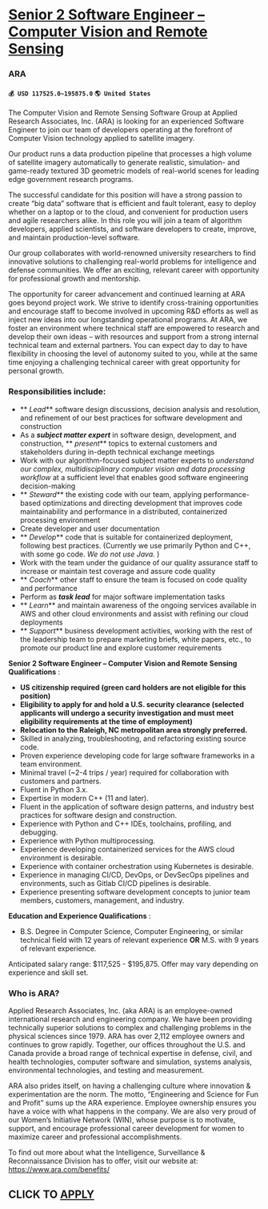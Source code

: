 # [Senior 2 Software Engineer – Computer Vision and Remote Sensing](https://www.remotewlb.com/apply/senior-2-software-engineer-computer-vision-and-remote-sensing)  
### ARA  
#### `💰 USD 117525.0~195875.0` `🌎 United States`  

The Computer Vision and Remote Sensing Software Group at Applied Research Associates, Inc. (ARA) is looking for an experienced Software Engineer to join our team of developers operating at the forefront of Computer Vision technology applied to satellite imagery.

Our product runs a data production pipeline that processes a high volume of satellite imagery automatically to generate realistic, simulation- and game-ready textured 3D geometric models of real-world scenes for leading edge government research programs.

The successful candidate for this position will have a strong passion to create “big data” software that is efficient and fault tolerant, easy to deploy whether on a laptop or to the cloud, and convenient for production users and agile researchers alike. In this role you will join a team of algorithm developers, applied scientists, and software developers to create, improve, and maintain production-level software.

Our group collaborates with world-renowned university researchers to find innovative solutions to challenging real-world problems for intelligence and defense communities. We offer an exciting, relevant career with opportunity for professional growth and mentorship.

The opportunity for career advancement and continued learning at ARA goes beyond project work. We strive to identify cross-training opportunities and encourage staff to become involved in upcoming R&D efforts as well as inject new ideas into our longstanding operational programs. At ARA, we foster an environment where technical staff are empowered to research and develop their own ideas – with resources and support from a strong internal technical team and external partners. You can expect day to day to have flexibility in choosing the level of autonomy suited to you, while at the same time enjoying a challenging technical career with great opportunity for personal growth.

### Responsibilities include:

  *  ** _Lead_** software design discussions, decision analysis and resolution, and refinement of our best practices for software development and construction
  * As a **_subject matter expert_** in software design, development, and construction, ** _present_** topics to external customers and stakeholders during in-depth technical exchange meetings
  * Work with our algorithm-focused subject matter experts to _understand our complex, multidisciplinary computer vision and data processing workflow_ at a sufficient level that enables good software engineering decision-making
  *  ** _Steward_** the existing code with our team, applying performance-based optimizations and directing development that improves code maintainability and performance in a distributed, containerized processing environment
  * Create developer and user documentation
  *  ** _Develop_** code that is suitable for containerized deployment, following best practices. (Currently we use primarily Python and C++, with some go code. _We do not use Java._ )
  * Work with the team under the guidance of our quality assurance staff to increase or maintain test coverage and assure code quality
  *  ** _Coach_** other staff to ensure the team is focused on code quality and performance
  * Perform as **_task lead_** for major software implementation tasks
  *  ** _Learn_** and maintain awareness of the ongoing services available in AWS and other cloud environments and assist with refining our cloud deployments
  *  ** _Support_** business development activities, working with the rest of the leadership team to prepare marketing briefs, white papers, etc., to promote our product line and explore customer requirements

 **Senior 2 Software Engineer – Computer Vision and Remote Sensing Qualifications** :

  *  **US citizenship required (green card holders are not eligible for this position)**
  *  **Eligibility to apply for and hold a U.S. security clearance (selected applicants will undergo a security investigation and must meet eligibility requirements at the time of employment)**
  *  **Relocation to the Raleigh, NC metropolitan area strongly preferred.**
  * Skilled in analyzing, troubleshooting, and refactoring existing source code.
  * Proven experience developing code for large software frameworks in a team environment.
  * Minimal travel (~2-4 trips / year) required for collaboration with customers and partners.
  * Fluent in Python 3.x.
  * Expertise in modern C++ (11 and later).
  * Fluent in the application of software design patterns, and industry best practices for software design and construction.
  * Experience with Python and C++ IDEs, toolchains, profiling, and debugging.
  * Experience with Python multiprocessing.
  * Experience developing containerized services for the AWS cloud environment is desirable.
  * Experience with container orchestration using Kubernetes is desirable.
  * Experience in managing CI/CD, DevOps, or DevSecOps pipelines and environments, such as Gitlab CI/CD pipelines is desirable.
  * Experience presenting software development concepts to junior team members, customers, management, and industry.

 **Education and Experience Qualifications** :

  * B.S. Degree in Computer Science, Computer Engineering, or similar technical field with 12 years of relevant experience **OR** M.S. with 9 years of relevant experience.

Anticipated salary range: $117,525 - $195,875. Offer may vary depending on experience and skill set.

### Who is ARA?

Applied Research Associates, Inc. (aka ARA) is an employee-owned international research and engineering company. We have been providing technically superior solutions to complex and challenging problems in the physical sciences since 1979. ARA has over 2,112 employee owners and continues to grow rapidly. Together, our offices throughout the U.S. and Canada provide a broad range of technical expertise in defense, civil, and health technologies, computer software and simulation, systems analysis, environmental technologies, and testing and measurement.

ARA also prides itself, on having a challenging culture where innovation & experimentation are the norm. The motto, “Engineering and Science for Fun and Profit” sums up the ARA experience. Employee ownership ensures you have a voice with what happens in the company. We are also very proud of our Women’s Initiative Network (WIN), whose purpose is to motivate, support, and encourage professional career development for women to maximize career and professional accomplishments.

To find out more about what the Intelligence, Surveillance & Reconnaissance Division has to offer, visit our website at: https://www.ara.com/benefits/

  
## CLICK TO [APPLY](https://www.remotewlb.com/apply/senior-2-software-engineer-computer-vision-and-remote-sensing)


